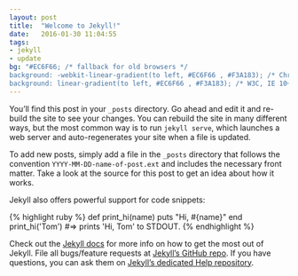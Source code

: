 ```yaml
---
layout: post
title:  "Welcome to Jekyll!"
date:   2016-01-30 11:04:55
tags:
- jekyll
- update
bg: "#EC6F66; /* fallback for old browsers */
background: -webkit-linear-gradient(to left, #EC6F66 , #F3A183); /* Chrome 10-25, Safari 5.1-6 */
background: linear-gradient(to left, #EC6F66 , #F3A183); /* W3C, IE 10+/ Edge, Firefox 16+, Chrome 26+, Opera 12+, Safari 7+ */"
---
```

You’ll find this post in your `_posts` directory. Go ahead and edit it and re-build the site to see your changes. You can rebuild the site in many different ways, but the most common way is to run `jekyll serve`, which launches a web server and auto-regenerates your site when a file is updated.

To add new posts, simply add a file in the `_posts` directory that follows the convention `YYYY-MM-DD-name-of-post.ext` and includes the necessary front matter. Take a look at the source for this post to get an idea about how it works.

Jekyll also offers powerful support for code snippets:

{% highlight ruby %}
def print_hi(name)
  puts "Hi, #{name}"
end
print_hi('Tom')
#=> prints 'Hi, Tom' to STDOUT.
{% endhighlight %}

Check out the [Jekyll docs][jekyll] for more info on how to get the most out of Jekyll. File all bugs/feature requests at [Jekyll’s GitHub repo][jekyll-gh]. If you have questions, you can ask them on [Jekyll’s dedicated Help repository][jekyll-help].

[jekyll]:      http://jekyllrb.com
[jekyll-gh]:   https://github.com/jekyll/jekyll
[jekyll-help]: https://github.com/jekyll/jekyll-help
